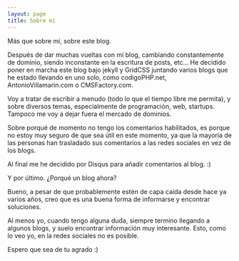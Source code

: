 ```yaml
---
layout: page
title: Sobre mi
---
```

Más que sobre mí, sobre este blog.

Después de dar muchas vueltas con mi blog,
cambiando constantemente de dominio,
siendo inconstante en la escritura de posts, etc...
He decidido poner en marcha este blog bajo jekyll y GridCSS
juntando varios blogs que he estado llevando en uno solo,
como codigoPHP.net, AntonioVillamarin.com o CMSFactory.com.

Voy a tratar de escribir a menudo (todo lo que el tiempo libre me permita),
y sobre diversos temas, especialmente de programación, web, startups. Tampoco
me voy a dejar fuera el mercado de dominios.

Sobre porqué de momento no tengo los comentarios habilitados,
es porque no estoy muy seguro de que sea útil en este momento, ya que la mayoría de
las personas han trasladado sus comentarios a las redes sociales en vez de los blogs.

Al final me he decidido por Disqus para añadir comentarios al blog. :)

Y por último. ¿Porqué un blog ahora?

Bueno, a pesar de que probablemente estén de capa caída desde hace ya varios años,
creo que es una buena forma de informarse y encontrar soluciones.

Al menos yo, cuando tengo alguna duda, siempre termino llegando a algunos blogs,
y suelo encontrar información muy interesante. Esto, como lo veo yo, en la redes
sociales no es posible.

Espero que sea de tu agrado :)
